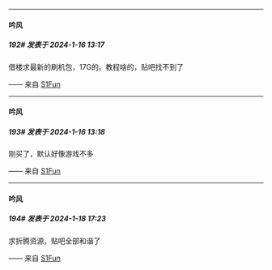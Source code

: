 
*****

####  吟风  
##### 192#       发表于 2024-1-16 13:17

借楼求最新的刷机包，17G的。教程啥的，贴吧找不到了

—— 来自 [S1Fun](https://s1fun.koalcat.com)

*****

####  吟风  
##### 193#       发表于 2024-1-16 13:18

刚买了，默认好像游戏不多

—— 来自 [S1Fun](https://s1fun.koalcat.com)


*****

####  吟风  
##### 194#       发表于 2024-1-18 17:23

求折腾资源，贴吧全部和谐了

—— 来自 [S1Fun](https://s1fun.koalcat.com)

